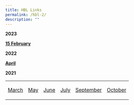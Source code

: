 ```yaml
---
title: HBL Links
permalink: /hbl-2/
description: ""
---
```

<p><strong>2023</p>
<p><a href="/hbl-links-for-6-april/" target="_blank" rel="noopener">15 February </strong></a></p>
<p><strong>2022</p>
<p><a href="/hbl-links-for-6-april/" target="_blank" rel="noopener">April</strong></a></p>
<p><strong>2021</p>
<table>
<tbody>
<tr>
<td>
<p><a href="/hbl-12-march-2021/">March</a></p>
</td>
<td>
<p><a href="/hbl-links-for-may-2021/" target="_blank" rel="noopener">May</a></p>
</td>
<td>
<p><a href="/hbl-28-to-30-june-2021/">June</a></p>
</td>
<td>
<p><a href="/hbl-1-to-2-july-2021/">July</a></p>
</td>
<td>
<p><a href="/hbl-links-for-september-2021/" target="_blank" rel="noopener">September</a></p>
</td>
<td>
<p><a href="/hbl-links-for-october-2021/" target="_blank" rel="noopener">October</a></p>
</td>
</tr>
</tbody>
</table>
